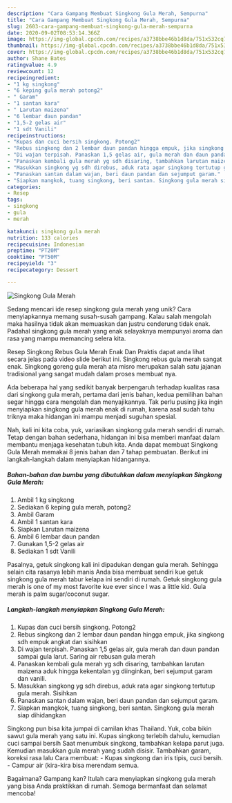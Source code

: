 ```yaml
---
description: "Cara Gampang Membuat Singkong Gula Merah, Sempurna"
title: "Cara Gampang Membuat Singkong Gula Merah, Sempurna"
slug: 2603-cara-gampang-membuat-singkong-gula-merah-sempurna
date: 2020-09-02T08:53:14.366Z
image: https://img-global.cpcdn.com/recipes/a3738bbe46b1d8da/751x532cq70/singkong-gula-merah-foto-resep-utama.jpg
thumbnail: https://img-global.cpcdn.com/recipes/a3738bbe46b1d8da/751x532cq70/singkong-gula-merah-foto-resep-utama.jpg
cover: https://img-global.cpcdn.com/recipes/a3738bbe46b1d8da/751x532cq70/singkong-gula-merah-foto-resep-utama.jpg
author: Shane Bates
ratingvalue: 4.9
reviewcount: 12
recipeingredient:
- "1 kg singkong"
- "6 keping gula merah potong2"
- " Garam"
- "1 santan kara"
- " Larutan maizena"
- "6 lembar daun pandan"
- "1,5-2 gelas air"
- "1 sdt Vanili"
recipeinstructions:
- "Kupas dan cuci bersih singkong. Potong2"
- "Rebus singkong dan 2 lembar daun pandan hingga empuk, jika singkong sdh empuk angkat dan sisihkan"
- "Di wajan terpisah. Panaskan 1,5 gelas air, gula merah dan daun pandan sampai gula larut. Saring air rebusan gula merah"
- "Panaskan kembali gula merah yg sdh disaring, tambahkan larutan maizena aduk hingga kekentalan yg diinginkan, beri sejumput garam dan vanili."
- "Masukkan singkong yg sdh direbus, aduk rata agar singkong tertutup gula merah. Sisihkan"
- "Panaskan santan dalam wajan, beri daun pandan dan sejumput garam."
- "Siapkan mangkok, tuang singkong, beri santan. Singkong gula merah siap dihidangkan"
categories:
- Resep
tags:
- singkong
- gula
- merah

katakunci: singkong gula merah 
nutrition: 133 calories
recipecuisine: Indonesian
preptime: "PT20M"
cooktime: "PT50M"
recipeyield: "3"
recipecategory: Dessert

---
```



![Singkong Gula Merah](https://img-global.cpcdn.com/recipes/a3738bbe46b1d8da/751x532cq70/singkong-gula-merah-foto-resep-utama.jpg)

Sedang mencari ide resep singkong gula merah yang unik? Cara menyiapkannya memang susah-susah gampang. Kalau salah mengolah maka hasilnya tidak akan memuaskan dan justru cenderung tidak enak. Padahal singkong gula merah yang enak selayaknya mempunyai aroma dan rasa yang mampu memancing selera kita.

Resep Singkong Rebus Gula Merah Enak Dan Praktis dapat anda lihat secara jelas pada video slide berikut ini. Singkong rebus gula merah sangat enak. Singkong goreng gula merah ata misro merupakan salah satu jajanan tradisional yang sangat mudah dalam proses membuat nya.

Ada beberapa hal yang sedikit banyak berpengaruh terhadap kualitas rasa dari singkong gula merah, pertama dari jenis bahan, kedua pemilihan bahan segar hingga cara mengolah dan menyajikannya. Tak perlu pusing jika ingin menyiapkan singkong gula merah enak di rumah, karena asal sudah tahu triknya maka hidangan ini mampu menjadi suguhan spesial.


Nah, kali ini kita coba, yuk, variasikan singkong gula merah sendiri di rumah. Tetap dengan bahan sederhana, hidangan ini bisa memberi manfaat dalam membantu menjaga kesehatan tubuh kita. Anda dapat membuat Singkong Gula Merah memakai 8 jenis bahan dan 7 tahap pembuatan. Berikut ini langkah-langkah dalam menyiapkan hidangannya.

<!--inarticleads1-->

##### Bahan-bahan dan bumbu yang dibutuhkan dalam menyiapkan Singkong Gula Merah:

1. Ambil 1 kg singkong
1. Sediakan 6 keping gula merah, potong2
1. Ambil  Garam
1. Ambil 1 santan kara
1. Siapkan  Larutan maizena
1. Ambil 6 lembar daun pandan
1. Gunakan 1,5-2 gelas air
1. Sediakan 1 sdt Vanili


Pasalnya, getuk singkong kali ini dipadukan dengan gula merah. Sehingga selain cita rasanya lebih manis Anda bisa membuat sendiri kue getuk singkong gula merah tabur kelapa ini sendiri di rumah. Getuk singkong gula merah is one of my most favorite kue ever since I was a little kid. Gula merah is palm sugar/coconut sugar. 

<!--inarticleads2-->

##### Langkah-langkah menyiapkan Singkong Gula Merah:

1. Kupas dan cuci bersih singkong. Potong2
1. Rebus singkong dan 2 lembar daun pandan hingga empuk, jika singkong sdh empuk angkat dan sisihkan
1. Di wajan terpisah. Panaskan 1,5 gelas air, gula merah dan daun pandan sampai gula larut. Saring air rebusan gula merah
1. Panaskan kembali gula merah yg sdh disaring, tambahkan larutan maizena aduk hingga kekentalan yg diinginkan, beri sejumput garam dan vanili.
1. Masukkan singkong yg sdh direbus, aduk rata agar singkong tertutup gula merah. Sisihkan
1. Panaskan santan dalam wajan, beri daun pandan dan sejumput garam.
1. Siapkan mangkok, tuang singkong, beri santan. Singkong gula merah siap dihidangkan


Singkong pun bisa kita jumpai di camilan khas Thailand. Yuk, coba bikin sawut gula merah yang satu ini. Kupas singkong terlebih dahulu, kemudian cuci sampai bersih Saat menumbuk singkong, tambahkan kelapa parut juga. Kemudian masukkan gula merah yang sudah disisir. Tambahkan garam, koreksi rasa lalu Cara membuat: - Kupas singkong dan iris tipis, cuci bersih. - Campur air (kira-kira bisa merendam semua. 

Bagaimana? Gampang kan? Itulah cara menyiapkan singkong gula merah yang bisa Anda praktikkan di rumah. Semoga bermanfaat dan selamat mencoba!
